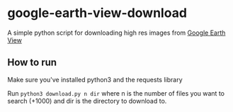 # google-earth-view-download
A simple python script for downloading high res images from [Google Earth View](https://earthview.withgoogle.com/)

## How to run
Make sure you've installed python3 and the requests library

Run `python3 download.py n dir` where n is the number of files you want to search (+1000) and dir is the directory to download to.
